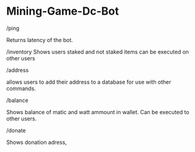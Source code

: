 # Mining-Game-Dc-Bot
/ping 

Returns latency of the bot. 

/inventory 
Shows users staked and not staked items
can be executed on other users 

/address 

 allows users to add their address to a database for use with other commands.

/balance 

Shows balance of matic and watt ammount in wallet. 
Can be executed to other users. 

/donate

Shows donation adress,
